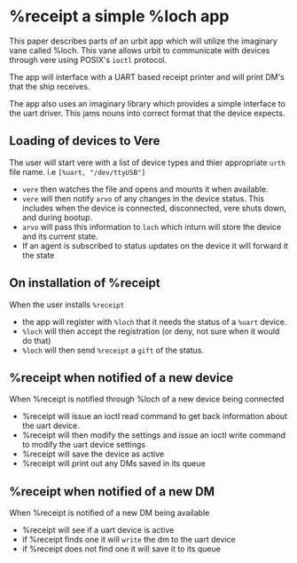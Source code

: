 # %receipt a simple %loch app

This paper describes parts of an urbit app which will utilize the imaginary vane called %loch. This vane allows urbit to communicate with devices through vere using POSIX's `ioctl` protocol.

The app will interface with a UART based receipt printer and will print DM's that the ship receives.

The app also uses an imaginary library which provides a simple interface to the uart driver. This jams nouns into correct format that the device expects. 

## Loading of devices to Vere

The user will start vere with a list of device types and thier appropriate `urth` file name. i.e `[%uart, "/dev/ttyUSB"]`

- `vere` then watches the file and opens and mounts it when available. 
- `vere` will then notify `arvo` of any changes in the device status. This includes when the device is connected, disconnected, vere shuts down, and during bootup. 
- `arvo` will pass this information to `loch` which inturn will store the device and its current state. 
- If an agent is subscribed to status updates on the device it will forward it the state

## On installation of %receipt

When the user installs `%receipt` 

- the app will register with `%loch` that it needs the status of a `%uart` device.
- `%loch` will then accept the registration (or deny, not sure when it would do that) 
- `%loch` will then send `%receipt` a `gift` of the status.

## %receipt when notified of a new device

When %receipt is notified through %loch of a new device being connected 

- %receipt will issue an ioctl read command to get back information about the uart device.
- %receipt will then modify the settings and issue an ioctl write command to modify the uart device settings
- %receipt will save the device as active
- %receipt will print out any DMs saved in its queue

## %receipt when notified of a new DM

When %receipt is notified of a new DM being available

- %receipt will see if a uart device is active
- if %receipt finds one it will `write` the dm to the uart device
- if %receipt does not find one it will save it to its queue
